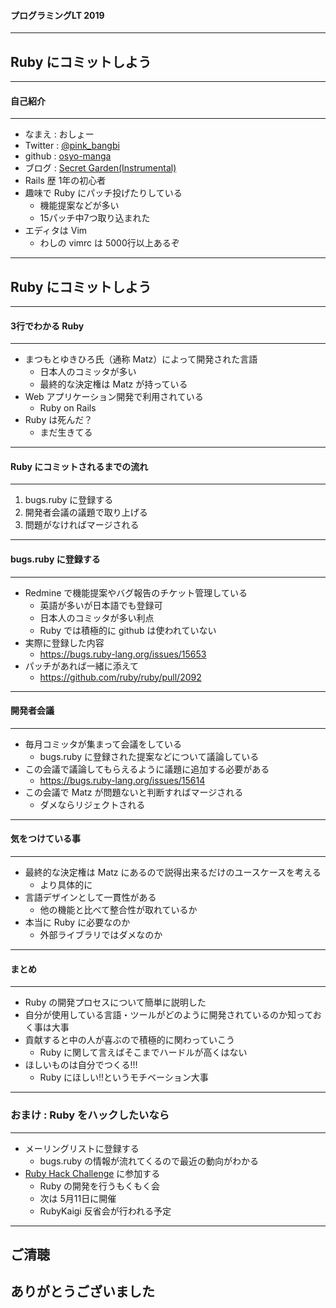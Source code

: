 #### プログラミングLT 2019
- - -

## Ruby にコミットしよう

---


#### 自己紹介
- - -

* なまえ  : おしょー
* Twitter : [@pink_bangbi](https://twitter.com/pink_bangbi)
* github  : [osyo-manga](https://github.com/osyo-manga)
* ブログ  : [Secret Garden(Instrumental)](http://secret-garden.hatenablog.com)
* Rails 歴 1年の初心者
* 趣味で Ruby にパッチ投げたりしている
  * 機能提案などが多い
  * 15パッチ中7つ取り込まれた
* エディタは Vim
  * わしの vimrc は 5000行以上あるぞ

---

## Ruby にコミットしよう

---


#### 3行でわかる Ruby
- - -

* まつもとゆきひろ氏（通称 Matz）によって開発された言語
  * 日本人のコミッタが多い
  * 最終的な決定権は Matz が持っている
* Web アプリケーション開発で利用されている
  * Ruby on Rails
* Ruby は死んだ？
  * まだ生きてる

---


#### Ruby にコミットされるまでの流れ
- - -

1. bugs.ruby に登録する
1. 開発者会議の議題で取り上げる
1. 問題がなければマージされる 

---


#### bugs.ruby に登録する
- - -

* Redmine で機能提案やバグ報告のチケット管理している
  * 英語が多いが日本語でも登録可
  * 日本人のコミッタが多い利点
  * Ruby では積極的に github は使われていない
* 実際に登録した内容
  * https://bugs.ruby-lang.org/issues/15653
* パッチがあれば一緒に添えて
  * https://github.com/ruby/ruby/pull/2092


---

#### 開発者会議
- - -

* 毎月コミッタが集まって会議をしている
  * bugs.ruby に登録された提案などについて議論している
* この会議で議論してもらえるように議題に追加する必要がある
  * https://bugs.ruby-lang.org/issues/15614
* この会議で Matz が問題ないと判断すればマージされる
  * ダメならリジェクトされる


---

#### 気をつけている事
- - -

* 最終的な決定権は Matz にあるので説得出来るだけのユースケースを考える
  * より具体的に
* 言語デザインとして一貫性がある
  * 他の機能と比べて整合性が取れているか
* 本当に Ruby に必要なのか
  * 外部ライブラリではダメなのか


---

#### まとめ
- - -

* Ruby の開発プロセスについて簡単に説明した
* 自分が使用している言語・ツールがどのように開発されているのか知っておく事は大事
* 貢献すると中の人が喜ぶので積極的に関わっていこう
  * Ruby に関して言えばそこまでハードルが高くはない
* ほしいものは自分でつくる!!!
  * Ruby にほしい!!というモチベーション大事

---

### おまけ : Ruby をハックしたいなら
- - -

* メーリングリストに登録する
  * bugs.ruby の情報が流れてくるので最近の動向がわかる
* [Ruby Hack Challenge](https://rhc.connpass.com/event/125655/) に参加する
  * Ruby の開発を行うもくもく会
  * 次は 5月11日に開催
  * RubyKaigi 反省会が行われる予定

---


## ご清聴
## ありがとうございました

